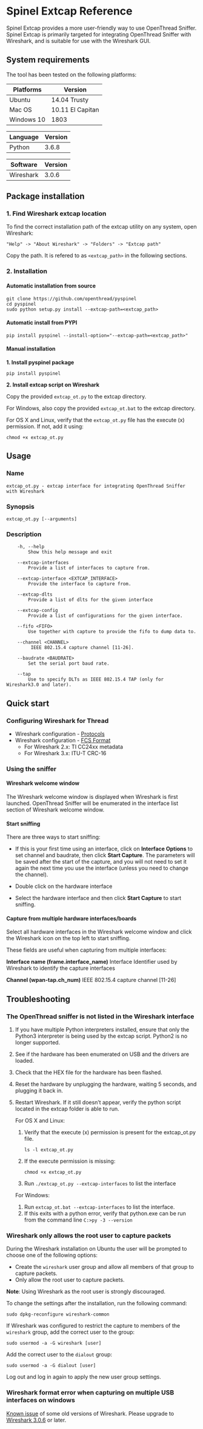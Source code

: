 # Spinel Extcap Reference

Spinel Extcap provides a more user-friendly way to use OpenThread Sniffer.
Spinel Extcap is primarily targeted for integrating OpenThread Sniffer with Wireshark,
and is suitable for use with the Wireshark GUI.

## System requirements

The tool has been tested on the following platforms:

| Platforms  | Version          |
|------------|------------------|
| Ubuntu     | 14.04 Trusty     |
| Mac OS     | 10.11 El Capitan |
| Windows 10 | 1803             |

| Language  | Version          |
|-----------|------------------|
| Python    | 3.6.8            |

| Software  | Version          |
|-----------|------------------|
| Wireshark | 3.0.6            |

## Package installation

### 1. Find Wireshark extcap location

To find the correct installation path of the extcap utility on any system, open Wireshark:
```
"Help" -> "About Wireshark" -> "Folders" -> "Extcap path"
```
Copy the path. It is refered to as `<extcap_path>` in the following sections.

### 2. Installation

#### Automatic installation from source

```
git clone https://github.com/openthread/pyspinel
cd pyspinel
sudo python setup.py install --extcap-path=<extcap_path>
```

#### Automatic install from PYPI

```
pip install pyspinel --install-option="--extcap-path=<extcap_path>"
```

#### Manual installation

**1. Install pyspinel package**
``` 
pip install pyspinel 
```
**2. Install extcap script on Wireshark**

Copy the provided `extcap_ot.py` to the extcap directory.

For Windows, also copy the provided `extcap_ot.bat` to the extcap directory.

For OS X and Linux, verify that the `extcap_ot.py` file has the execute (x) permission. If not, add it using:

```
chmod +x extcap_ot.py
```

## Usage

### Name

    extcap_ot.py - extcap interface for integrating OpenThread Sniffer with Wireshark

### Synopsis

    extcap_ot.py [--arguments]

### Description

```
    -h, --help            
    	Show this help message and exit

    --extcap-interfaces
       	Provide a list of interfaces to capture from.

    --extcap-interface <EXTCAP_INTERFACE>
        Provide the interface to capture from.
    
    --extcap-dlts
        Provide a list of dlts for the given interface

    --extcap-config
        Provide a list of configurations for the given interface.

    --fifo <FIFO>
        Use together with capture to provide the fifo to dump data to.
    
    --channel <CHANNEL>
         IEEE 802.15.4 capture channel [11-26].

    --baudrate <BAUDRATE>
        Set the serial port baud rate.

    --tap
        Use to specify DLTs as IEEE 802.15.4 TAP (only for Wireshark3.0 and later).
```

## Quick start

### Configuring Wireshark for Thread

* Wireshark configuration - [Protocols](https://openthread.io/guides/ncp/sniffer#wireshark_configuration_-_protocols)
* Wireshark configuration - [FCS Format](https://openthread.io/guides/ncp/sniffer#wireshark_configuration_-_rssi)
    * For Wireshark 2.x: TI CC24xx metadata
    * For Wireshark 3.x: ITU-T CRC-16
   
### Using the sniffer

#### Wireshark welcome window

The Wireshark welcome window is displayed when Wireshark is first launched. 
OpenThread Sniffer will be enumerated in the interface list section of Wireshark welcome window.

#### Start sniffing

There are three ways to start sniffing:
* If this is your first time using an interface, click on **Interface Options** 
  to set channel and baudrate, then click **Start Capture**. 
  The parameters will be saved after the start of the capture, and you will not
  need to set it again the next time you use the interface (unless you need to
  change the channel).

* Double click on the hardware interface

* Select the hardware interface and then click **Start Capture** to start sniffing.
 
#### Capture from multiple hardware interfaces/boards
 
 Select all hardware interfaces in the Wireshark welcome window and click 
 the Wireshark icon on the top left to start sniffing.
 
 These fields are useful when capturing from multiple interfaces:
 
**Interface name (frame.interface_name)**
Interface Identifier used by Wireshark to identify the capture interfaces 

**Channel (wpan-tap.ch_num)**
IEEE 802.15.4 capture channel [11-26]

## Troubleshooting

### The OpenThread sniffer is not listed in the Wireshark interface

1. If you have multiple Python interpreters installed, ensure that only the Python3 interpreter is being used by the extcap script. Python2 is no longer supported.
2. See if the hardware has been enumerated on USB and the drivers are loaded. 
3. Check that the HEX file for the hardware has been flashed. 
4. Reset the hardware by unplugging the hardware, waiting 5 seconds, and plugging it back in. 
5. Restart Wireshark. If it still doesn’t appear, verify the python script located in the extcap folder is able to run. 
    
    For OS X and Linux:
    1. Verify that the execute (x) permission is present for the extcap_ot.py file. 
        ```
       ls -l extcap_ot.py
        ```
    2. If the execute permission is missing:
       ```
       chmod +x extcap_ot.py
       ```
    3. Run ```./extcap_ot.py --extcap-interfaces``` to list the interface
    
    For Windows:
    1. Run ```extcap_ot.bat --extcap-interfaces``` to list the interface.
    2. If this exits with a python error, verify that python.exe can be run from the command line ```C:>py -3 --version```

### Wireshark only allows the root user to capture packets

During the Wireshark installation on Ubuntu the user will be prompted to choose one of the following options:
* Create the `wireshark` user group and allow all members of that group to capture packets.
* Only allow the root user to capture packets.

**Note**: Using Wireshark as the root user is strongly discouraged.

To change the settings after the installation, run the following command:
```
sudo dpkg-reconfigure wireshark-common
```
If Wireshark was configured to restrict the capture to members of the `wireshark` group, add the correct user to the group:
```
sudo usermod -a -G wireshark [user]
```

Add the correct user to the `dialout` group:
```
sudo usermod -a -G dialout [user]
```
Log out and log in again to apply the new user group settings.

### Wireshark format error when capturing on multiple USB interfaces on windows

[Known issue](https://bugs.wireshark.org/bugzilla/show_bug.cgi?id=13653) of some old versions
of Wireshark. Please upgrade to
[Wireshark 3.0.6](https://www.wireshark.org/docs/relnotes/wireshark-3.0.6.html) or later.
